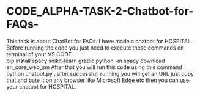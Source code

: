 # CODE_ALPHA-TASK-2-Chatbot-for-FAQs-
This task is about ChatBot for FAQs. I have made a chatbot for HOSPITAL. Before running the code you just need to execute these commands on terminal of your VS CODE  
pip install spacy scikit-learn gradio
python -m spacy download en_core_web_sm
After that you will run this code using this command python chatbot.py , after successfull running you will get an URL just copy that and pate it on any browser like Microsoft Edge etc then you can use your chatbot for HOSPITAL. 
